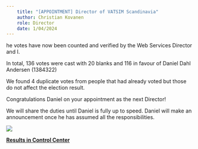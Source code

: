 ```yaml
---
    title: "[APPOINTMENT] Director of VATSIM Scandinavia"
    author: Christian Kovanen
    role: Director
    date: 1/04/2024
---
```

he votes have now been counted and verified by the Web Services Director and I.

In total, 136 votes were cast with 20 blanks and 116 in favour of Daniel Dahl Andersen (1384322)

We found 4 duplicate votes from people that had already voted but those do not affect the election result. 


Congratulations Daniel on your appointment as the next Director!


We will share the duties until Daniel is fully up to speed. Daniel will make an announcement once he has assumed all the responsibilities.

![](/img/1.png)

**[Results in Control Center](https://cc.vatsim-scandinavia.org/vote/4)**